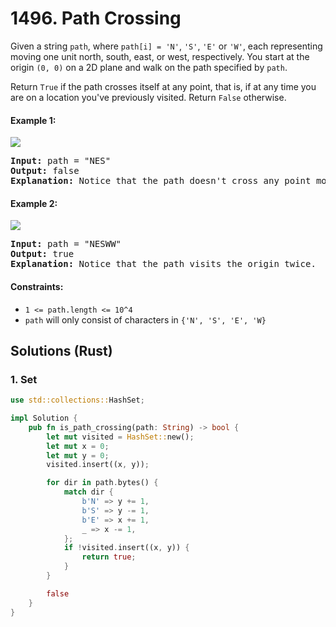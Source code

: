 # 1496. Path Crossing
Given a string `path`, where `path[i] = 'N'`, `'S'`, `'E'` or `'W'`, each representing moving one unit north, south, east, or west, respectively. You start at the origin `(0, 0)` on a 2D plane and walk on the path specified by `path`.

Return `True` if the path crosses itself at any point, that is, if at any time you are on a location you've previously visited. Return `False` otherwise.

#### Example 1:
![](https://assets.leetcode.com/uploads/2020/06/10/screen-shot-2020-06-10-at-123929-pm.png)
<pre>
<strong>Input:</strong> path = "NES"
<strong>Output:</strong> false
<strong>Explanation:</strong> Notice that the path doesn't cross any point more than once.
</pre>

#### Example 2:
![](https://assets.leetcode.com/uploads/2020/06/10/screen-shot-2020-06-10-at-123843-pm.png)
<pre>
<strong>Input:</strong> path = "NESWW"
<strong>Output:</strong> true
<strong>Explanation:</strong> Notice that the path visits the origin twice.
</pre>

#### Constraints:
* `1 <= path.length <= 10^4`
* `path` will only consist of characters in `{'N', 'S', 'E', 'W}`

## Solutions (Rust)

### 1. Set
```Rust
use std::collections::HashSet;

impl Solution {
    pub fn is_path_crossing(path: String) -> bool {
        let mut visited = HashSet::new();
        let mut x = 0;
        let mut y = 0;
        visited.insert((x, y));

        for dir in path.bytes() {
            match dir {
                b'N' => y += 1,
                b'S' => y -= 1,
                b'E' => x += 1,
                _ => x -= 1,
            };
            if !visited.insert((x, y)) {
                return true;
            }
        }

        false
    }
}
```
